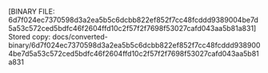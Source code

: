 [BINARY FILE: 6d7f024ec7370598d3a2ea5b5c6dcbb822ef852f7cc48fcddd9389004be7d5a53c572ced5bdfc46f2604ffd10c2f57f2f7698f53027cafd043aa5b81a831]
Stored copy: docs/converted-binary/6d7f024ec7370598d3a2ea5b5c6dcbb822ef852f7cc48fcddd9389004be7d5a53c572ced5bdfc46f2604ffd10c2f57f2f7698f53027cafd043aa5b81a831
